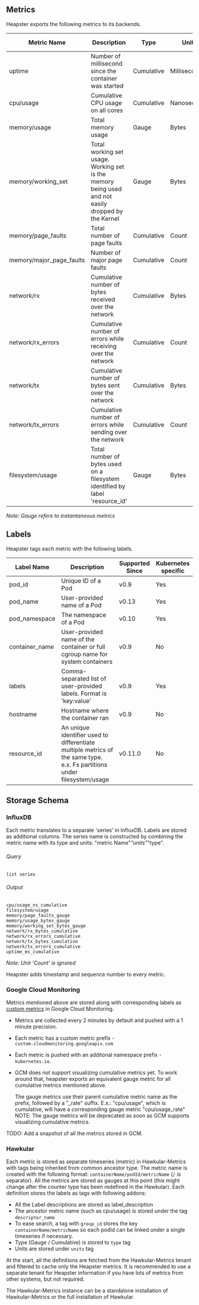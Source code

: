 ## Metrics

Heapster exports the following metrics to its backends.

| Metric Name              | Description                                                                                        | Type       | Units        | Supported Since |
|--------------------------|----------------------------------------------------------------------------------------------------|------------|--------------|-----------------|
| uptime                   | Number of millisecond since the container was started                                              | Cumulative | Milliseconds | v0.9            |
| cpu/usage                | Cumulative CPU usage on all cores                                                                  | Cumulative | Nanoseconds  | v0.9            |
| memory/usage             | Total memory usage                                                                                 | Gauge      | Bytes        | v0.9            |
| memory/working_set       | Total working set usage. Working set is the memory being used and not easily dropped by the Kernel | Gauge      | Bytes        | v0.9            |
| memory/page_faults       | Total number of page faults                                                                        | Cumulative | Count        | v0.9            |
| memory/major_page_faults | Number of major page faults                                                                        | Cumulative | Count        | HEAD            |
| network/rx               | Cumulative number of bytes received over the network                                               | Cumulative | Bytes        | v0.9            |
| network/rx_errors        | Cumulative number of errors while receiving over the network                                       | Cumulative | Count        | v0.9            |
| network/tx               | Cumulative number of bytes sent over the network                                                   | Cumulative | Bytes        | v0.9            |
| network/tx_errors        | Cumulative number of errors while sending over the network                                         | Cumulative | Count        | v0.9            |
| filesystem/usage         | Total number of bytes used on a filesystem identified by label 'resource_id'                       | Gauge      | Bytes        | v0.11.0         |

*Note: Gauge refers to instantaneous metrics*

## Labels

Heapster tags each metric with the following labels.

| Label Name     | Description                                                                   | Supported Since | Kubernetes specific |
|----------------|-------------------------------------------------------------------------------|-----------------|---------------------|
| pod_id         | Unique ID of a Pod                                                            | v0.9            | Yes                 |
| pod_name       | User-provided name of a Pod                                                   | v0.13           | Yes                 |
| pod_namespace  | The namespace of a Pod                                                        | v0.10           | Yes                 |
| container_name | User-provided name of the container or full cgroup name for system containers | v0.9            | No                  |
| labels         | Comma-separated list of user-provided labels. Format is 'key:value'           | v0.9            | Yes                 |
| hostname       | Hostname where the container ran                                              | v0.9            | No                  |
| resource_id    | An unique identifier used to differentiate multiple metrics of the same type. e.x. Fs partitions under filesystem/usage | v0.11.0 | No |


## Storage Schema

### InfluxDB

Each metric translates to a separate 'series' in InfluxDB. Labels are stored as additional columns.
The series name is constructed by combining the metric name with its type and units: "metric Name"_"units"_"type".

###### Query
`list series`

###### Output
```
cpu/usage_ns_cumulative
filesystem/usage
memory/page_faults_gauge
memory/usage_bytes_gauge
memory/working_set_bytes_gauge
network/rx_bytes_cumulative
network/rx_errors_cumulative
network/tx_bytes_cumulative
network/tx_errors_cumulative
uptime_ms_cumulative
```
*Note: Unit 'Count' is ignored*

Heapster adds timestamp and sequence number to every metric.

### Google Cloud Monitoring

Metrics mentioned above are stored along with corresponding labels as [custom metrics](https://cloud.google.com/monitoring/custom-metrics/) in Google Cloud Monitoring.

* Metrics are collected every 2 minutes by default and pushed with a 1 minute precision.
* Each metric has a custom metric prefix - `custom.cloudmonitoring.googleapis.com`
* Each metric is pushed with an additonal namespace prefix - `kubernetes.io`.
* GCM does not support visualizing cumulative metrics yet. To work around that, heapster exports an equivalent gauge metric for all cumulative metrics mentioned above.

  The gauge metrics use their parent cumulative metric name as the prefix, followed by a "_rate" suffix. 
   E.x.: "cpu/usage", which is cumulative, will have a corresponding gauge metric "cpu/usage_rate"
   NOTE: The gauge metrics will be deprecated as soon as GCM supports visualizing cumulative metrics.

TODO: Add a snapshot of all the metrics stored in GCM.

### Hawkular

Each metric is stored as separate timeseries (metric) in Hawkular-Metrics with tags being inherited from common ancestor type. The metric name is created with the following format: `containerName/podId/metricName` (`/` is separator). All the metrics are stored as gauges at this point (this might change after the counter type has been redefined in the Hawkular). Each definition stores the labels as tags with following addons:

* All the Label descriptions are stored as label_description
* The ancestor metric name (such as cpu/usage) is stored under the tag `descriptor_name`
* To ease search, a tag with `group_id` stores the key `containerName/metricName` so each podId can be linked under a single timeseries if necessary.
* Type (Gauge / Cumulative) is stored to `type` tag
* Units are stored under `units` tag

At the start, all the definitions are fetched from the Hawkular-Metrics tenant and filtered to cache only the Heapster metrics. It is recommended to use a separate tenant for Heapster information if you have lots of metrics from other systems, but not required.

The Hawkular-Metrics instance can be a standalone installation of Hawkular-Metrics or the full installation of Hawkular. 
